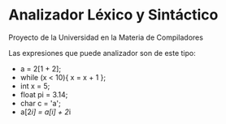 # Analizador Léxico y Sintáctico

 Proyecto de la Universidad en la Materia de Compiladores

Las expresiones que puede analizador son de este tipo:

- a = 2[1 + 2];
- while (x < 10){
  x = x + 1
 };
- int x = 5;
- float pi = 3.14;
- char c = 'a';
- a[2*i] = a[i] + 2*i

